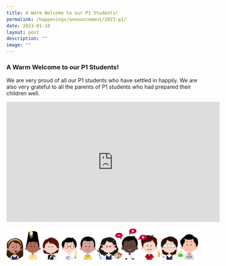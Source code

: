 ```yaml
---
title: A Warm Welcome to our P1 Students!
permalink: /happenings/announcement/2023-p1/
date: 2023-01-10
layout: post
description: ""
image: ""
---
```

### A Warm Welcome to our P1 Students!

We are very proud of all our P1 students who have settled in happily. We are also very grateful to all the parents of P1 students who had prepared their children well.

<iframe width="560" height="315" src="https://www.youtube.com/embed/4Y_ljDev0BA" title="YouTube video player" frameborder="0" allow="accelerometer; autoplay; clipboard-write; encrypted-media; gyroscope; picture-in-picture" allowfullscreen=""></iframe>

![](/images/kids.png)